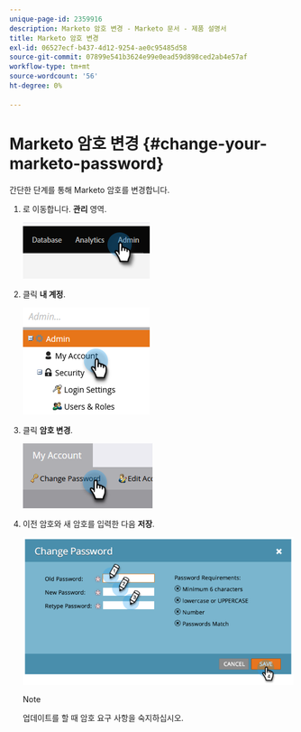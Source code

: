 ```yaml
---
unique-page-id: 2359916
description: Marketo 암호 변경 - Marketo 문서 - 제품 설명서
title: Marketo 암호 변경
exl-id: 06527ecf-b437-4d12-9254-ae0c95485d58
source-git-commit: 07899e541b3624e99e0ead59d898ced2ab4e57af
workflow-type: tm+mt
source-wordcount: '56'
ht-degree: 0%

---
```


# Marketo 암호 변경 {#change-your-marketo-password}

간단한 단계를 통해 Marketo 암호를 변경합니다.

1. 로 이동합니다. **관리** 영역.

   ![](assets/change-your-marketo-password-1.png)

1. 클릭 **내 계정**.

   ![](assets/change-your-marketo-password-2.png)

1. 클릭 **암호 변경**.

   ![](assets/change-your-marketo-password-3.png)

1. 이전 암호와 새 암호를 입력한 다음 **저장**.

   ![](assets/change-your-marketo-password-4.png)

   >[!NOTE]
   >
   >업데이트를 할 때 암호 요구 사항을 숙지하십시오.
